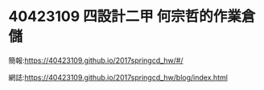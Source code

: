 # 40423109 四設計二甲 何宗哲的作業倉儲

簡報:https://40423109.github.io/2017springcd_hw/#/

網誌:https://40423109.github.io/2017springcd_hw/blog/index.html
